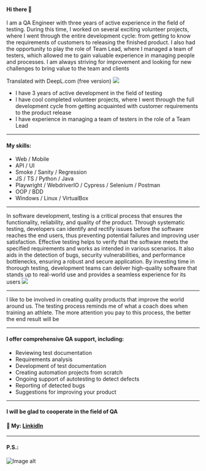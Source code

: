 
#### Hi there 👋
I am a QA Engineer with three years of active experience in the field of testing. During this time, I worked on several exciting volunteer projects, where I went through the entire development cycle: from getting to know the requirements of customers to releasing the finished product. I also had the opportunity to play the role of Team Lead, where I managed a team of testers, which allowed me to gain valuable experience in managing people and processes. I am always striving for improvement and looking for new challenges to bring value to the team and clients

Translated with DeepL.com (free version)
![](https://github.com/SerhiiQAA/SerhiiQAA/blob/main/TestPlay.apng)
-  I have 3 years of active development in the field of testing
-  I have cool completed volunteer projects, where I went through the full development cycle from getting acquainted with customer requirements to the product release
-  I have experience in managing a team of testers in the role of a Team Lead
___
#### My skills:
- Web / Mobile
- API / UI
- Smoke / Sanity / Regression
- JS / TS / Python / Java
- Playwright / WebdriverIO / Cypress / Selenium / Postman
- OOP / BDD
- Windows / Linux / VirtualBox
______
In software development, testing is a critical process that ensures the functionality, reliability, and quality of the product. Through systematic testing, developers can identify and rectify issues before the software reaches the end users, thus preventing potential failures and improving user satisfaction. Effective testing helps to verify that the software meets the specified requirements and works as intended in various scenarios. It also aids in the detection of bugs, security vulnerabilities, and performance bottlenecks, ensuring a robust and secure application. By investing time in thorough testing, development teams can deliver high-quality software that stands up to real-world use and provides a seamless experience for its users
![](https://github.com/SerhiiQAA/SerhiiQAA/blob/main/image_461d661da4.png)
________
I like to be involved in creating quality products that improve the world around us. The testing process reminds me of what a coach does when training an athlete. The more attention you pay to this process, the better the end result will be
___
#### I offer comprehensive QA support, including:
- Reviewing test documentation
- Requirements analysis
- Development of test documentation
- Creating automation projects from scratch
- Ongoing support of autotesting to detect defects
- Reporting of detected bugs
- Suggestions for improving your product
___

#### I will be glad to cooperate in the field of QA
#### 🔹 My: [Linkidln](https://www.linkedin.com/in/serhiiqaengineer/)
________
#### P.S.:
![Image alt](https://github.com/SerhiiQAA/SerhiiQAA/blob/main/SpaceMan1.apng)
